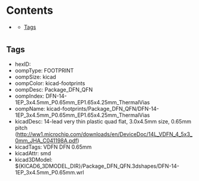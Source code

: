 



Contents
========

* [](#)
	* [Tags](#tags)

# 

## Tags

- hexID: 
- oompType: FOOTPRINT
- oompSize: kicad
- oompColor: kicad-footprints
- oompDesc: Package_DFN_QFN
- oompIndex: DFN-14-1EP_3x4.5mm_P0.65mm_EP1.65x4.25mm_ThermalVias
- oompName: kicad-footprints/Package_DFN_QFN/DFN-14-1EP_3x4.5mm_P0.65mm_EP1.65x4.25mm_ThermalVias
- kicadDesc: 14-lead very thin plastic quad flat, 3.0x4.5mm size, 0.65mm pitch (http://ww1.microchip.com/downloads/en/DeviceDoc/14L_VDFN_4_5x3_0mm_JHA_C041198A.pdf)
- kicadTags: VDFN DFN 0.65mm
- kicadAttr: smd
- kicad3DModel: ${KICAD6_3DMODEL_DIR}/Package_DFN_QFN.3dshapes/DFN-14-1EP_3x4.5mm_P0.65mm.wrl
